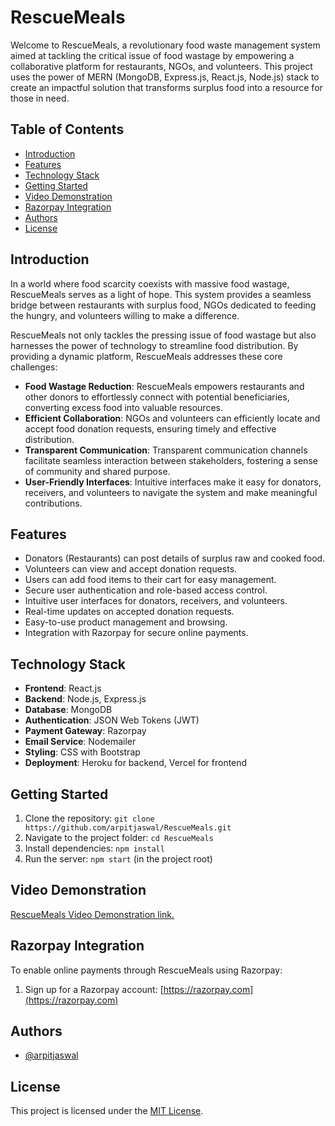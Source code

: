 # RescueMeals

Welcome to RescueMeals, a revolutionary food waste management system aimed at tackling the critical issue of food wastage by empowering a collaborative platform for restaurants, NGOs, and volunteers. This project uses the power of MERN (MongoDB, Express.js, React.js, Node.js) stack to create an impactful solution that transforms surplus food into a resource for those in need.
## Table of Contents

- [Introduction](#introduction)
- [Features](#features)
- [Technology Stack](#technology-stack)
- [Getting Started](#getting-started)
- [Video Demonstration](#video-demonstration)
- [Razorpay Integration](#razorpay-integration)
- [Authors](#authors)
- [License](#license)

## Introduction

In a world where food scarcity coexists with massive food wastage, RescueMeals serves as a light of hope. This system provides a seamless bridge between restaurants with surplus food, NGOs dedicated to feeding the hungry, and volunteers willing to make a difference.

RescueMeals not only tackles the pressing issue of food wastage but also harnesses the power of technology to streamline food distribution. By providing a dynamic platform, RescueMeals addresses these core challenges:

- **Food Wastage Reduction**: RescueMeals empowers restaurants and other donors to effortlessly connect with potential beneficiaries, converting excess food into valuable resources.
- **Efficient Collaboration**: NGOs and volunteers can efficiently locate and accept food donation requests, ensuring timely and effective distribution.
- **Transparent Communication**: Transparent communication channels facilitate seamless interaction between stakeholders, fostering a sense of community and shared purpose.
- **User-Friendly Interfaces**: Intuitive interfaces make it easy for donators, receivers, and volunteers to navigate the system and make meaningful contributions.

## Features
- Donators (Restaurants) can post details of surplus raw and cooked food.
- Volunteers can view and accept donation requests.
- Users can add food items to their cart for easy management.
- Secure user authentication and role-based access control.
- Intuitive user interfaces for donators, receivers, and volunteers.
- Real-time updates on accepted donation requests.
- Easy-to-use product management and browsing.
- Integration with Razorpay for secure online payments.

## Technology Stack
- **Frontend**: React.js
- **Backend**: Node.js, Express.js
- **Database**: MongoDB
- **Authentication**: JSON Web Tokens (JWT)
- **Payment Gateway**: Razorpay
- **Email Service**: Nodemailer
- **Styling**: CSS with Bootstrap
- **Deployment**: Heroku for backend, Vercel for frontend

## Getting Started
1. Clone the repository: `git clone https://github.com/arpitjaswal/RescueMeals.git`
2. Navigate to the project folder: `cd RescueMeals`
3. Install dependencies: `npm install`
4. Run the server: `npm start` (in the project root)

## Video Demonstration

[RescueMeals Video Demonstration link.](https://youtu.be/odrisBjAnTo)

## Razorpay Integration
To enable online payments through RescueMeals using Razorpay:
1. Sign up for a Razorpay account: [https://razorpay.com](https://razorpay.com)

## Authors

- [@arpitjaswal](https://www.github.com/arpitjaswal)

## License
This project is licensed under the [MIT License](LICENSE).
